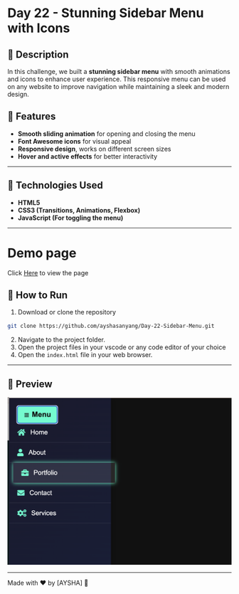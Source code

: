 # Day 22 - Stunning Sidebar Menu with Icons  

## 📝 Description  
In this challenge, we built a **stunning sidebar menu** with smooth animations and icons to enhance user experience. This responsive menu can be used on any website to improve navigation while maintaining a sleek and modern design.  

## 🚀 Features  
- **Smooth sliding animation** for opening and closing the menu  
- **Font Awesome icons** for visual appeal  
- **Responsive design**, works on different screen sizes  
- **Hover and active effects** for better interactivity  

---

## 🔧 Technologies Used  
- **HTML5**  
- **CSS3 (Transitions, Animations, Flexbox)**  
- **JavaScript (For toggling the menu)**  

---

# Demo page

Click [Here](https://ayshasanyang.github.io/Day-22-Sidebar-Menu/) to view the page

## 🚀 How to Run
1. Download or clone the repository
```bash
git clone https://github.com/ayshasanyang/Day-22-Sidebar-Menu.git
```
2. Navigate to the project folder.
3. Open the project files in your vscode or any code editor of your choice
4. Open the `index.html` file in your web browser.

---

## 📸 Preview
![Feedback Popup Preview](img/sidebar-menu.png)

---
Made with ❤️ by [AYSHA] 🚀